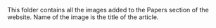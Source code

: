 This folder contains all the images added to the Papers section of the website.
Name of the image is the title of the article.
